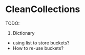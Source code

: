 CleanCollections
================

TODO: 

1. Dictionary
  - using list to store buckets?  
  - How to re-use buckets?
